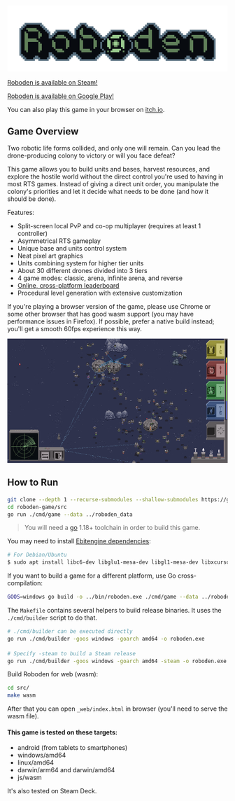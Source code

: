 ![logo](_metadata/logo.png)

[Roboden is available on Steam!](https://store.steampowered.com/app/2416030/Roboden/)

[Roboden is available on Google Play!](https://play.google.com/store/apps/details?id=com.quasilyte.roboden)

You can also play this game in your browser on [itch.io](https://quasilyte.itch.io/roboden).

## Game Overview

Two robotic life forms collided, and only one will remain. Can you lead the drone-producing colony to victory or will you face defeat?

This game allows you to build units and bases, harvest resources, and explore the hostile world without the direct control you're used to having in most RTS games. Instead of giving a direct unit order, you manipulate the colony's priorities and let it decide what needs to be done (and how it should be done).

Features:

* Split-screen local PvP and co-op multiplayer (requires at least 1 controller)
* Asymmetrical RTS gameplay
* Unique base and units control system
* Neat pixel art graphics
* Units combining system for higher tier units
* About 30 different drones divided into 3 tiers
* 4 game modes: classic, arena, infinite arena, and reverse
* [Online, cross-platform leaderboard](https://roboden-game.github.io/leaderboard/)
* Procedural level generation with extensive customization

If you're playing a browser version of the game, please use Chrome or some other browser that has good wasm support (you may have performance issues in Firefox). If possible, prefer a native build instead; you'll get a smooth 60fps experience this way.

![screenshot](_metadata/screenshot.png)

## How to Run

```bash
git clone --depth 1 --recurse-submodules --shallow-submodules https://github.com/quasilyte/roboden-game.git
cd roboden-game/src
go run ./cmd/game --data ../roboden_data
```

> You will need a [go](https://go.dev/) 1.18+ toolchain in order to build this game.

You may need to install [Ebitengine dependencies](https://ebitengine.org/en/documents/install.html#Installing_dependencies):

```bash
# For Debian/Ubuntu
$ sudo apt install libc6-dev libglu1-mesa-dev libgl1-mesa-dev libxcursor-dev libxi-dev libxinerama-dev libxrandr-dev libxxf86vm-dev libasound2-dev pkg-config
```

If you want to build a game for a different platform, use Go cross-compilation:

```bash
GOOS=windows go build -o ../bin/roboden.exe ./cmd/game --data ../roboden_data
```

The `Makefile` contains several helpers to build release binaries. It uses the `./cmd/builder` script to do that.

```bash
# ./cmd/builder can be executed directly
go run ./cmd/builder -goos windows -goarch amd64 -o roboden.exe

# Specify -steam to build a Steam release
go run ./cmd/builder -goos windows -goarch amd64 -steam -o roboden.exe
```

Build Roboden for web (wasm):

```bash
cd src/
make wasm
```

After that you can open `_web/index.html` in browser (you'll need to serve the wasm file).

#### This game is tested on these targets:

* android (from tablets to smartphones)
* windows/amd64
* linux/amd64
* darwin/arm64 and darwin/amd64
* js/wasm

It's also tested on Steam Deck.
